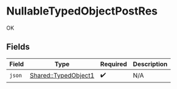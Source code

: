 # NullableTypedObjectPostRes

OK


## Fields

| Field                                                       | Type                                                        | Required                                                    | Description                                                 |
| ----------------------------------------------------------- | ----------------------------------------------------------- | ----------------------------------------------------------- | ----------------------------------------------------------- |
| `json`                                                      | [Shared::TypedObject1](../../models/shared/typedobject1.md) | :heavy_check_mark:                                          | N/A                                                         |
